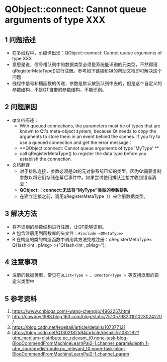 # QObject::connect: Cannot queue arguments of type XXX    

## 1 问题描述   
- 在多线程中，qt编译出现：QObject::connect: Cannot queue arguments of type XXX   
- 意思是说，信号槽队列中的数据类型必须是系统能识别的元类型，不然得用qRegisterMetaType()进行注册。参考如下链接和Qt的帮助文档即可解决这个问题    
- 线程中信号和槽函数的传递，参数是默认放到队列中去的，但是这个自定义的参数结构，不是QT自带的参数结构，不能识别。     

## 2 问题原因    
- qt文档描述：
	- With queued connections, the parameters must be of types that are known to Qt's meta-object system, because Qt needs to copy the arguments to store them in an event behind the scenes. If you try to use a queued connection and get the error message：    
	- **QObject::connect: Cannot queue arguments of type 'MyType' **    
	- call qRegisterMetaType() to register the data type before you establish the connection.    
- 文档翻译     
	- 对于排队连接，参数必须是Qt的元对象系统已知的类型，因为Qt需要复制参数以将它们存储在幕后事件中。如果尝试使用排队连接并收到错误消息：    
	- **QObject:：connect:无法将“MyType”类型的参数排队**   
	- 在建立连接之前，调用qRegisterMetaType（）来注册数据类型。    

## 3 解决方法   
- 将不识别的参数结构进行注册，让QT能够识别。    
- A 包含注册用到函数库的头文件：`#include <QMetaType> `  
- B 在构造的类的构造函数中调用其方法完成注册：qRegisterMetaType< QHash<int , pMsg> >("QHash<int , pMsg>");    

## 4 注意事项   
- 注册的数据类型，常见在`QList<Type > `、`QVector<Type > `等支持泛型的自定义类型中    

## 5 参考资料   
1. https://www.cnblogs.com/-wang-cheng/p/4962257.html    
2. http://cowboy.1988.blog.163.com/blog/static/7510579820101023024270/   
3. https://blog.csdn.net/leoeitail/article/details/107377121   
4. https://blog.csdn.net/Q1302182594/article/details/51082182?utm_medium=distribute.pc_relevant_t0.none-task-blog-BlogCommendFromMachineLearnPai2-1.channel_param&depth_1-utm_source=distribute.pc_relevant_t0.none-task-blog-BlogCommendFromMachineLearnPai2-1.channel_param    

